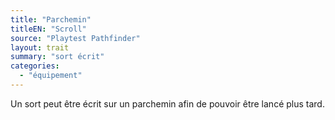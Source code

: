 ```yaml
---
title: "Parchemin"
titleEN: "Scroll"
source: "Playtest Pathfinder"
layout: trait
summary: "sort écrit"
categories:
  - "équipement"
---
```

Un sort peut être écrit sur un parchemin afin de pouvoir être lancé plus tard.
